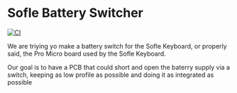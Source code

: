 
# Sofle Battery Switcher

[![CI](https://github.com/Supermanuu/BatterySwitcher/actions/workflows/gerber.yml/badge.svg?branch=main)](https://github.com/Supermanuu/BatterySwitcher/actions/workflows/gerber.yml)

We are triying yo make a battery switch for the Sofle Keyboard, or properly said, the Pro Micro board used by the Sofle Keyboard. 

Our goal is to have a PCB that could short and open the baterry supply via a switch, keeping as low profile as possible and doing it as integrated as possible

